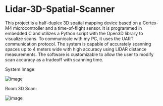 # Lidar-3D-Spatial-Scanner

This project is a half-duplex 3D spatial mapping device based on a Cortex-M4 microcontroller and a time-of-flight sensor. It is programmed in embedded C and utilizes a Python script with the Open3D library to visualize scans. To communicate with my PC, it uses the UART communication protocol. The system is capable of accurately scanning spaces up to 4 meters wide with high accuracy using LIDAR distance measurements. The software is customizable to allow the user to modify scan accuracy as a tradeoff with scanning time.

System Image:

![image](https://user-images.githubusercontent.com/65430797/118200843-15a6b000-b424-11eb-9d8a-246eb91a4186.png)

Room 3D Scan:

![image](https://user-images.githubusercontent.com/65430797/118200763-e728d500-b423-11eb-9454-2a37f0391d8d.png)
